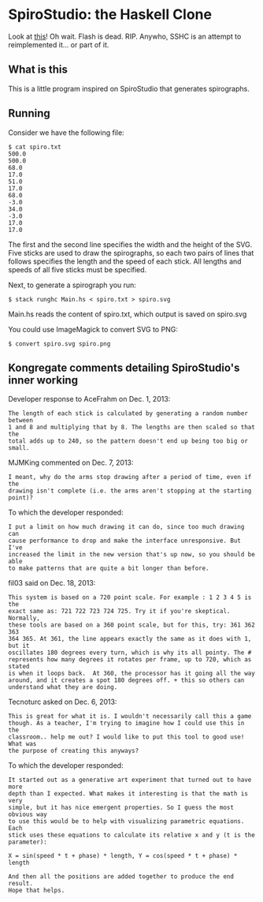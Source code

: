 # SpiroStudio: the Haskell Clone

Look at [this](https://www.kongregate.com/games/polycube/spirostudio)! Oh wait.
Flash is dead. RIP. Anywho, SSHC is an attempt to reimplemented it... or part of
it.

## What is this

This is a little program inspired on SpiroStudio that generates spirographs.

## Running

Consider we have the following file:

    $ cat spiro.txt
    500.0
    500.0
    68.0
    17.0
    51.0
    17.0
    68.0
    -3.0
    34.0
    -3.0
    17.0
    17.0

The first and the second line specifies the width and the height of the SVG.
Five sticks are used to draw the spirographs, so each two pairs of lines that
follows specifies the length and the speed of each stick. All lengths and speeds
of all five sticks must be specified.

Next, to generate a spirograph you run:

    $ stack runghc Main.hs < spiro.txt > spiro.svg

Main.hs reads the content of spiro.txt, which output is saved on spiro.svg

You could use ImageMagick to convert SVG to PNG:

    $ convert spiro.svg spiro.png

## Kongregate comments detailing SpiroStudio's inner working

Developer response to AceFrahm on Dec. 1, 2013:

    The length of each stick is calculated by generating a random number between
    1 and 8 and multiplying that by 8. The lengths are then scaled so that the
    total adds up to 240, so the pattern doesn't end up being too big or small.


MJMKing commented on Dec. 7, 2013:

    I meant, why do the arms stop drawing after a period of time, even if the
    drawing isn't complete (i.e. the arms aren't stopping at the starting
    point)?

To which the developer responded:

    I put a limit on how much drawing it can do, since too much drawing can
    cause performance to drop and make the interface unresponsive. But I've
    increased the limit in the new version that's up now, so you should be able
    to make patterns that are quite a bit longer than before.


fil03 said on Dec. 18, 2013:

    This system is based on a 720 point scale. For example : 1 2 3 4 5 is the
    exact same as: 721 722 723 724 725. Try it if you're skeptical. Normally,
    these tools are based on a 360 point scale, but for this, try: 361 362 363
    364 365. At 361, the line appears exactly the same as it does with 1, but it
    oscillates 180 degrees every turn, which is why its all pointy. The #
    represents how many degrees it rotates per frame, up to 720, which as stated
    is when it loops back.  At 360, the processor has it going all the way
    around, and it creates a spot 180 degrees off. + this so others can
    understand what they are doing.


Tecnoturc asked on Dec. 6, 2013:

    This is great for what it is. I wouldn't necessarily call this a game
    though. As a teacher, I'm trying to imagine how I could use this in the
    classroom.. help me out? I would like to put this tool to good use! What was
    the purpose of creating this anyways?

To which the developer responded:

    It started out as a generative art experiment that turned out to have more
    depth than I expected. What makes it interesting is that the math is very
    simple, but it has nice emergent properties. So I guess the most obvious way
    to use this would be to help with visualizing parametric equations. Each
    stick uses these equations to calculate its relative x and y (t is the
    parameter):

	X = sin(speed * t + phase) * length, Y = cos(speed * t + phase) * length

    And then all the positions are added together to produce the end result.
    Hope that helps.
